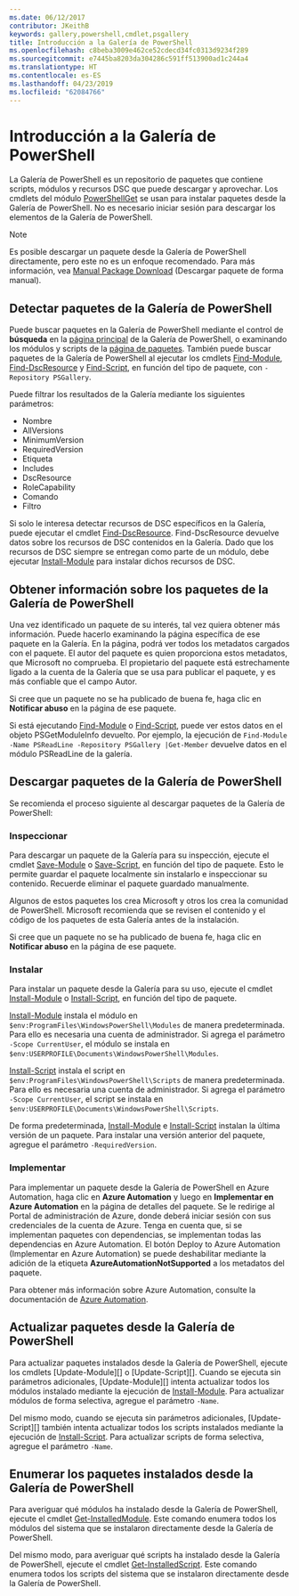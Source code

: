 ```yaml
---
ms.date: 06/12/2017
contributor: JKeithB
keywords: gallery,powershell,cmdlet,psgallery
title: Introducción a la Galería de PowerShell
ms.openlocfilehash: c8beba3009e462ce52cdecd34fc0313d9234f289
ms.sourcegitcommit: e7445ba8203da304286c591ff513900ad1c244a4
ms.translationtype: HT
ms.contentlocale: es-ES
ms.lasthandoff: 04/23/2019
ms.locfileid: "62084766"
---
```

# <a name="getting-started-with-the-powershell-gallery"></a>Introducción a la Galería de PowerShell

La Galería de PowerShell es un repositorio de paquetes que contiene scripts, módulos y recursos DSC que puede descargar y aprovechar. Los cmdlets del módulo [PowerShellGet](/powershell/module/powershellget) se usan para instalar paquetes desde la Galería de PowerShell. No es necesario iniciar sesión para descargar los elementos de la Galería de PowerShell.

> [!NOTE]
> Es posible descargar un paquete desde la Galería de PowerShell directamente, pero este no es un enfoque recomendado.
> Para más información, vea [Manual Package Download](/powershell/gallery/how-to/working-with-packages/manual-download) (Descargar paquete de forma manual).

## <a name="discovering-packages-from-the-powershell-gallery"></a>Detectar paquetes de la Galería de PowerShell

Puede buscar paquetes en la Galería de PowerShell mediante el control de **búsqueda** en la [página principal](https://www.powershellgallery.com) de la Galería de PowerShell, o examinando los módulos y scripts de la [página de paquetes](https://www.powershellgallery.com/packages). También puede buscar paquetes de la Galería de PowerShell al ejecutar los cmdlets [Find-Module][], [Find-DscResource] y [Find-Script][], en función del tipo de paquete, con `-Repository PSGallery`.

Puede filtrar los resultados de la Galería mediante los siguientes parámetros:

- Nombre
- AllVersions
- MinimumVersion
- RequiredVersion
- Etiqueta
- Includes
- DscResource
- RoleCapability
- Comando
- Filtro

Si solo le interesa detectar recursos de DSC específicos en la Galería, puede ejecutar el cmdlet [Find-DscResource]. Find-DscResource devuelve datos sobre los recursos de DSC contenidos en la Galería.
Dado que los recursos de DSC siempre se entregan como parte de un módulo, debe ejecutar [Install-Module][] para instalar dichos recursos de DSC.

## <a name="learning-about-packages-in-the-powershell-gallery"></a>Obtener información sobre los paquetes de la Galería de PowerShell

Una vez identificado un paquete de su interés, tal vez quiera obtener más información. Puede hacerlo examinando la página específica de ese paquete en la Galería. En la página, podrá ver todos los metadatos cargados con el paquete. El autor del paquete es quien proporciona estos metadatos, que Microsoft no comprueba. El propietario del paquete está estrechamente ligado a la cuenta de la Galería que se usa para publicar el paquete, y es más confiable que el campo Autor.

Si cree que un paquete no se ha publicado de buena fe, haga clic en **Notificar abuso** en la página de ese paquete.

Si está ejecutando [Find-Module][] o [Find-Script][], puede ver estos datos en el objeto PSGetModuleInfo devuelto. Por ejemplo, la ejecución de `Find-Module -Name PSReadLine -Repository PSGallery |Get-Member`
devuelve datos en el módulo PSReadLine de la galería.

## <a name="downloading-packages-from-the-powershell-gallery"></a>Descargar paquetes de la Galería de PowerShell

Se recomienda el proceso siguiente al descargar paquetes de la Galería de PowerShell:

### <a name="inspect"></a>Inspeccionar

Para descargar un paquete de la Galería para su inspección, ejecute el cmdlet [Save-Module][] o [Save-Script][], en función del tipo de paquete. Esto le permite guardar el paquete localmente sin instalarlo e inspeccionar su contenido. Recuerde eliminar el paquete guardado manualmente.

Algunos de estos paquetes los crea Microsoft y otros los crea la comunidad de PowerShell.
Microsoft recomienda que se revisen el contenido y el código de los paquetes de esta Galería antes de la instalación.

Si cree que un paquete no se ha publicado de buena fe, haga clic en **Notificar abuso** en la página de ese paquete.

### <a name="install"></a>Instalar

Para instalar un paquete desde la Galería para su uso, ejecute el cmdlet [Install-Module][] o [Install-Script][], en función del tipo de paquete.

[Install-Module][] instala el módulo en `$env:ProgramFiles\WindowsPowerShell\Modules` de manera predeterminada.
Para ello es necesaria una cuenta de administrador. Si agrega el parámetro `-Scope CurrentUser`, el módulo se instala en `$env:USERPROFILE\Documents\WindowsPowerShell\Modules`.

[Install-Script][] instala el script en `$env:ProgramFiles\WindowsPowerShell\Scripts` de manera predeterminada.
Para ello es necesaria una cuenta de administrador. Si agrega el parámetro `-Scope CurrentUser`, el script se instala en `$env:USERPROFILE\Documents\WindowsPowerShell\Scripts`.

De forma predeterminada, [Install-Module][] e [Install-Script][] instalan la última versión de un paquete.
Para instalar una versión anterior del paquete, agregue el parámetro `-RequiredVersion`.

### <a name="deploy"></a>Implementar

Para implementar un paquete desde la Galería de PowerShell en Azure Automation, haga clic en **Azure Automation** y luego en **Implementar en Azure Automation** en la página de detalles del paquete. Se le redirige al Portal de administración de Azure, donde deberá iniciar sesión con sus credenciales de la cuenta de Azure. Tenga en cuenta que, si se implementan paquetes con dependencias, se implementan todas las dependencias en Azure Automation. El botón Deploy to Azure Automation (Implementar en Azure Automation) se puede deshabilitar mediante la adición de la etiqueta **AzureAutomationNotSupported** a los metadatos del paquete.

Para obtener más información sobre Azure Automation, consulte la documentación de [Azure Automation](/azure/automation).

## <a name="updating-packages-from-the-powershell-gallery"></a>Actualizar paquetes desde la Galería de PowerShell

Para actualizar paquetes instalados desde la Galería de PowerShell, ejecute los cmdlets [Update-Module][] o [Update-Script][]. Cuando se ejecuta sin parámetros adicionales, [Update-Module][] intenta actualizar todos los módulos instalado mediante la ejecución de [Install-Module][]. Para actualizar módulos de forma selectiva, agregue el parámetro `-Name`. 

Del mismo modo, cuando se ejecuta sin parámetros adicionales, [Update-Script][] también intenta actualizar todos los scripts instalados mediante la ejecución de [Install-Script][]. Para actualizar scripts de forma selectiva, agregue el parámetro `-Name`.

## <a name="list-packages-that-you-have-installed-from-the-powershell-gallery"></a>Enumerar los paquetes instalados desde la Galería de PowerShell

Para averiguar qué módulos ha instalado desde la Galería de PowerShell, ejecute el cmdlet [Get-InstalledModule][]. Este comando enumera todos los módulos del sistema que se instalaron directamente desde la Galería de PowerShell.

Del mismo modo, para averiguar qué scripts ha instalado desde la Galería de PowerShell, ejecute el cmdlet [Get-InstalledScript][]. Este comando enumera todos los scripts del sistema que se instalaron directamente desde la Galería de PowerShell.

[Find-DscResource]: /powershell/module/powershellget/Find-DscResource
[Find-Module]: /powershell/module/powershellget/Find-Module
[Find-Script]: /powershell/module/powershellget/Find-Script
[Get-InstalledModule]: /powershell/module/powershellget/Get-InstalledModule
[Get-InstalledScript]: /powershell/module/powershellget/Get-InstalledScript
[Install-Module]: /powershell/module/powershellget/Install-Module
[Install-Script]: /powershell/module/powershellget/Install-Script
[Publish-Module]: /powershell/module/powershellget/Publish-Module
[Publish-Script]: /powershell/module/powershellget/Publish-Script
[Register-PSRepository]: /powershell/module/powershellget/Register-Repository
[Save-Module]: /powershell/module/powershellget/Save-Module
[Save-Script]: /powershell/module/powershellget/Save-Script

